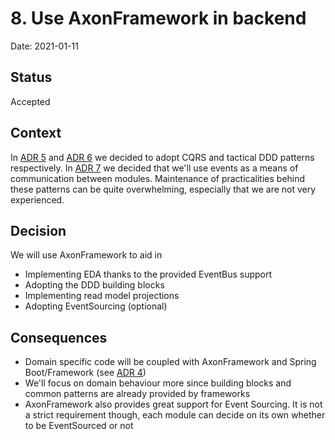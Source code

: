 # 8. Use AxonFramework in backend

Date: 2021-01-11

## Status

Accepted

## Context

In [ADR 5](0005-use-cqrs-architectural-style.md) and [ADR 6](0006-use-ddd-tactical-design-patterns.md) we decided to 
adopt CQRS and tactical DDD patterns respectively. In [ADR 7](0007-use-events-as-communication-mechanism-between-modules.md) 
we decided that we'll use events as a means of communication between modules. Maintenance of practicalities behind these
patterns can be quite overwhelming, especially that we are not very experienced.

## Decision

We will use AxonFramework to aid in
- Implementing EDA thanks to the provided EventBus support
- Adopting the DDD building blocks
- Implementing read model projections
- Adopting EventSourcing (optional)

## Consequences

- Domain specific code will be coupled with AxonFramework and Spring Boot/Framework (see [ADR 4](0004-accept-coupling-with-spring-boot-in-backend.md))
- We'll focus on domain behaviour more since building blocks and common patterns are already provided by frameworks
- AxonFramework also provides great support for Event Sourcing. It is not a strict requirement though, each 
module can decide on its own whether to be EventSourced or not 
